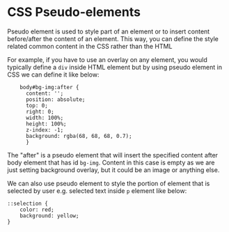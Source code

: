 # CSS Pseudo-elements

Pseudo element is used to style part of an element or to insert content before/after the content of an element. This way, you can define the style related common content in the CSS rather than the HTML

For example, if you have to use an overlay on any element, you would typically define a `div` inside HTML element but by using pseudo element in CSS we can define it like below:
```
    body#bg-img:after {
      content: '';
      position: absolute;
      top: 0;
      right: 0;
      width: 100%;
      height: 100%;
      z-index: -1;
      background: rgba(68, 68, 68, 0.7); 
      }
```
The "after" is a pseudo element that will insert the specified content after body element that has id `bg-img`. Content in this case is empty as we are just setting background overlay, but it could be an image or anything else. 

We can also use pseudo element to style the portion of element that is selected by user e.g. selected text inside `p` element like below:

```
::selection {
    color: red;
    background: yellow;
}
```